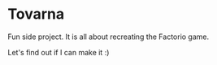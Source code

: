 # Tovarna

Fun side project. It is all about recreating the Factorio game.

Let's find out if I can make it :)
